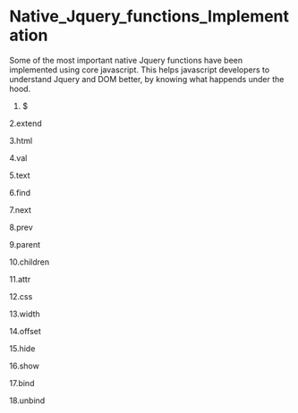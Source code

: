 # Native_Jquery_functions_Implementation
Some of the most important native Jquery functions have been implemented using core javascript. This helps javascript developers to understand Jquery and DOM better, by knowing what happends under the hood. 

1. $ 

2.extend 

3.html 

4.val 

5.text 

6.find 

7.next 

8.prev 

9.parent 

10.children 

11.attr 

12.css 

13.width 

14.offset 

15.hide 

16.show 

17.bind 

18.unbind
